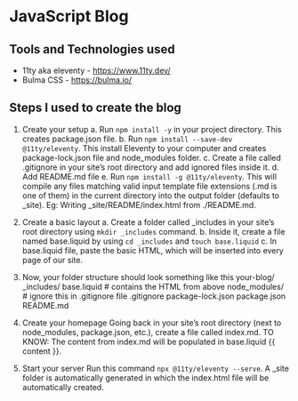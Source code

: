 # JavaScript Blog

## Tools and Technologies used
- 11ty aka eleventy - https://www.11ty.dev/
- Bulma CSS - https://bulma.io/

## Steps I used to create the blog
1. Create your setup
   a. Run ``npm install -y`` in your project directory. This creates package.json file.
   b. Run ``npm install --save-dev @11ty/eleventy``. 
      This install Eleventy to your computer and creates package-lock.json file and node_modules folder.
   c. Create a file called .gitignore in your site’s root directory and add ignored files inside it.
   d. Add README.md file
   e. Run ``npm install -g @11ty/eleventy``. This will compile any files matching valid input template file extensions 
      (.md is one of them) in the current directory into the output folder (defaults to _site). 
      Eg: Writing _site/README/index.html from ./README.md.

2. Create a basic layout
    a. Create a folder called _includes in your site’s root directory using ``mkdir _includes`` command.
    b. Inside it, create a file named base.liquid by using ``cd _includes`` and ``touch base.liquid``
    c. In base.liquid file, paste the basic HTML, which will be inserted into every page of our site.

3. Now, your folder structure should look something like this
    your-blog/
        _includes/
            base.liquid   # contains the HTML from above
        node_modules/     # ignore this in .gitignore file
        .gitignore
        package-lock.json 
        package.json      
        README.md

4. Create your homepage
    Going back in your site’s root directory (next to node_modules, package.json, etc.), create a file called index.md.
    TO KNOW: The content from index.md will be populated in base.liquid {{ content }}.

5. Start your server
    Run this command ``npx @11ty/eleventy --serve``. 
    A _site folder is automatically generated in which the index.html file will be automatically created.